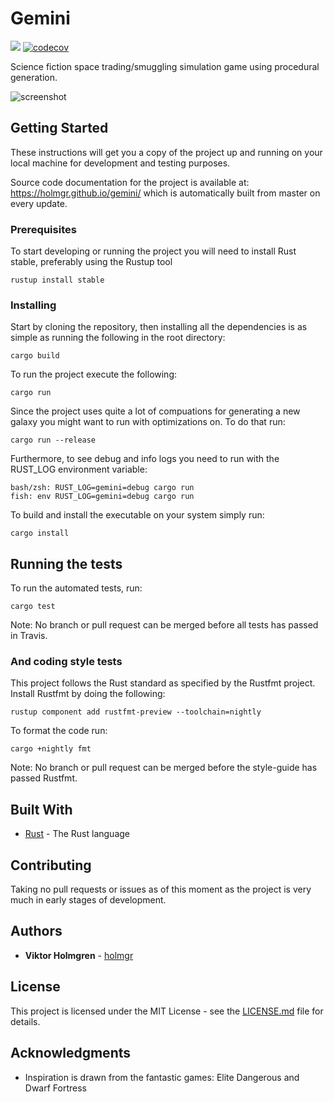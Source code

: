 # Gemini
![](https://travis-ci.org/holmgr/gemini.svg?branch=master)
[![codecov](https://codecov.io/gh/holmgr/gemini/branch/master/graph/badge.svg)](https://codecov.io/gh/holmgr/gemini)

Science fiction space trading/smuggling simulation game using procedural generation.

![screenshot](https://i.imgur.com/GsKwE3t.png)

## Getting Started

These instructions will get you a copy of the project up and running on your local machine for development and testing purposes.

Source code documentation for the project is available at: https://holmgr.github.io/gemini/ which is automatically built from master on every update.

### Prerequisites

To start developing or running the project you will need to install Rust stable, preferably using the Rustup tool

```
rustup install stable
```

### Installing

Start by cloning the repository, then installing all the dependencies is as simple as running the following in the root directory:

```
cargo build
```

To run the project execute the following:

```
cargo run
```

Since the project uses quite a lot of compuations for generating a new galaxy you might want to run with optimizations on.
To do that run:

```
cargo run --release
```

Furthermore, to see debug and info logs you need to run with the RUST_LOG environment variable:

```
bash/zsh: RUST_LOG=gemini=debug cargo run
fish: env RUST_LOG=gemini=debug cargo run
```

To build and install the executable on your system simply run:

```
cargo install
```

## Running the tests

To run the automated tests, run:

```
cargo test
```

Note: No branch or pull request can be merged before all tests has passed in Travis.

### And coding style tests

This project follows the Rust standard as specified by the Rustfmt project.
Install Rustfmt by doing the following:

```
rustup component add rustfmt-preview --toolchain=nightly
```

To format the code run:

```
cargo +nightly fmt
```

Note: No branch or pull request can be merged before the style-guide has passed Rustfmt.

## Built With

* [Rust](https://www.rust-lang.org/en-US/) - The Rust language

## Contributing

Taking no pull requests or issues as of this moment as the project is very much in early stages of development.

## Authors

* **Viktor Holmgren** - [holmgr](https://github.com/holmgr)

## License

This project is licensed under the MIT License - see the [LICENSE.md](LICENSE.md) file for details.

## Acknowledgments

* Inspiration is drawn from the fantastic games: Elite Dangerous and Dwarf Fortress

